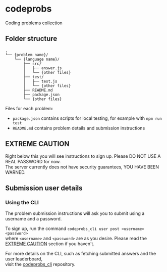 # codeprobs

Coding problems collection

## Folder structure

```
.
└── {problem name}/
    └── {language name}/
        ├── src/
        │   ├── answer.js
        │   └── {other files}
        ├── test/
        │   ├── test.js
        │   └── {other files}
        ├── README.md
        ├── package.json
        └── {other files}
```

Files for each problem:

- `package.json` contains scripts for local testing, for example with `npm run test`
- `README.md` contains problem details and submission instructions

## EXTREME CAUTION

Right below this you will see instructions to sign up. Please DO NOT USE A REAL PASSWORD for now.  
The server currently does not have security guarantees, YOU HAVE BEEN WARNED.

## Submission user details

### Using the CLI

The problem submission instructions will ask you to submit using a username and a password.

To sign up, run the command `codeprobs_cli user post <username> <password>`  
where `<username>` and `<password>` are as you desire. Please read the [EXTREME CAUTION](#extreme-caution) section if you haven't.

For more details on the CLI, such as fetching submitted answers and the user leaderboard,  
visit the [codeprobs_cli](https://github.com/PixelSam123/codeprobs_cli) repository.
